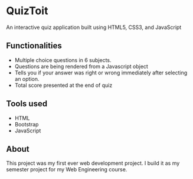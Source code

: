 # QuizToit
An interactive quiz application built using HTML5, CSS3, and JavaScript

## Functionalities
- Multiple choice questions in 6 subjects. 
- Questions are being rendered from a Javascript object 
- Tells you if your answer was right or wrong immediately after selecting an option.
- Total score presented at the end of quiz

## Tools used 
- HTML
- Bootstrap
- JavaScript

## About 
This project was my first ever web development project. I build it as my semester project for my Web Engineering course.
